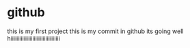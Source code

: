 # github
this is my first project
this is my commit in github
its going well
hiiiiiiiiiiiiiiiiiiiiiiiiiiiiiiiiii
